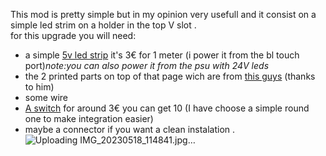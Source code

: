 
This mod is pretty simple but in my opinion very usefull and it consist on a simple led strim on a holder in the top V slot .  
for this upgrade you will need:
- a simple [5v led strip](https://fr.aliexpress.com/item/1005003256544536.html?spm=a2g0o.productlist.main.59.f1071f28IAlHd1&algo_pvid=e7017ac9-ba82-400a-bed5-f9b8f2e79fe4&algo_exp_id=e7017ac9-ba82-400a-bed5-f9b8f2e79fe4-29&pdp_npi=3%40dis%21EUR%213.05%210.49%21%21%21%21%21%402145294416844258729002365d07a9%2112000029510780747%21sea%21FR%210&curPageLogUid=RLkDm09aMjhp) it's 3€ for 1 meter (i power it from the bl touch port)*note:you can also power it from the psu with 24V leds*
- the 2 printed parts on top of that page wich are from [this guys](https://www.thingiverse.com/smokyjoe/designs) (thanks to him)
- some wire
- [A switch](https://fr.aliexpress.com/item/32822549892.html?spm=a2g0o.productlist.main.39.28c0ffa6WdjCm3&algo_pvid=9a3c75ca-7e93-49a4-a92c-b8aea2d8a3f0&algo_exp_id=9a3c75ca-7e93-49a4-a92c-b8aea2d8a3f0-19&pdp_npi=3%40dis%21EUR%212.98%210.49%21%21%21%21%21%40214527c616844264231703716d0723%2164969536126%21sea%21FR%210&curPageLogUid=ZqPaKdVPnEzF) for around 3€ you can get 10 (I have choose a simple round one to make integration easier)
- maybe a connector if you want a clean instalation .
![Uploading IMG_20230518_114841.jpg…]()
